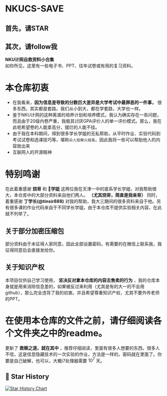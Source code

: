 # NKUCS-SAVE
## 首先，请STAR
## 其次，请follow我
**NKU计网自救资料小合集**<br>
如你所见，这里有一些电子书、PPT、往年试卷或有用的复习资料。

# 本仓库初衷
- 在我看来，**因为信息差导致的分数巨大差异是大学考试中最罪恶的一件事，** 很多东西，其实都是套路。我们从小到大，都在学套路，大学也一样。
- 鉴于NKU计网的这种离谱的培养计划和培养模式，我认为确实存在一些问题，而且由于20级内卷严重，我极其讨厌GPA评价人的单一评价模式。那么，我在此呢希望卷的人能拿高分，摆烂的人能不挂。
- 由于我在本科期间，得到很多学长学姐的无私帮助，从平时作业、实验代码到考试试卷和选课技巧等，堪称`众人拾柴火焰高`，因此我将一些可以帮助他人的内容放出来
- 互联网人的开源精神

# 特别鸣谢
在此着重感谢 **烧哥** 和 **🍊学姐** 这两位我在天津一中的直系学长学姐，对我帮助很大，本仓库中的大部分资料来自他们两人。 **（尤其烧哥，简直是我亲哥）** 同时，着重感谢 **丁学长(@tinsir888)** 对我的帮助，我大三期间的很多资料来自于他。另有很多课的作业代码来自于不同学长学姐，由于本仓库不提供实验相关内容，在此就不列举了。
## 关于部分加密压缩包
部分资料由于未征得人家同意，因此全部设置密码，有需要的在微信上联系我，我征得同意后会直接发给你。
## 关于知识产权
本项目仅供自己学习使用， **坚决反对拿本仓库的内容去售卖的行为** ，我的仓库本身就是用来消除信息差的，如果被反过来利用（尤其是有的大一的不会用github），那么完全违背了我的初衷。并且希望尊重知识产权，尤其不要外传老师的PPT。
# 在使用本仓库的文件之前，请仔细阅读各个文件夹之中的readme。
更新了 **救赎之道，就在其中** ，推荐仔细阅读，里面有很多人想要的东西。很多人不信，这是信息隐藏技术的一次实验的作业，方法是一样的，密码就在里面了。你要是自己破解，也可以，大概i7处理器需要 $10^7$ 天。

## 📜 Star History

[![Star History Chart](https://api.star-history.com/svg?repos=TephrocactusHC/NKUCS-SAVE&type=Date)](https://star-history.com/#TephrocactusHC/NKUCS-SAVE&Date)

